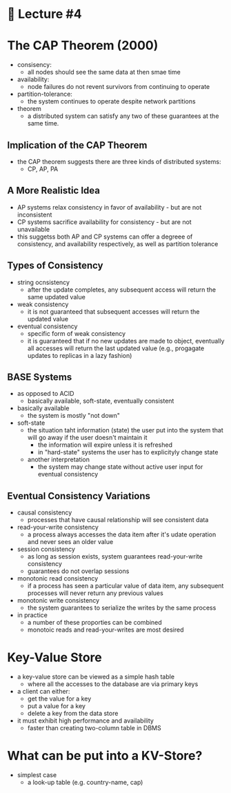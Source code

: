 📕 Lecture #4
===

# The CAP Theorem (2000)
- consisency:
	- all nodes should see the same data at then smae time
- availability:
	- node failures do not revent survivors from continuing to operate
- partition-tolerance:
	- the system continues to operate despite network partitions
- theorem
	- a distributed system can satisfy any two of these guarantees at the same time.

## Implication of the CAP Theorem
- the CAP theorem suggests there are three kinds of distributed systems:
	- CP, AP, PA

## A More Realistic Idea
- AP systems relax consistency in favor of availability - but are not inconsistent
- CP systems sacrifice availability for consistency - but are not unavailable
- this suggetss both AP and CP systems can offer a degreee of consistency, and availability respectively, as well as partition tolerance

## Types of Consistency
- string ocnsistency
	- after the update completes, any subsequent access will return the same updated value
- weak consistency
	- it is not guaranteed that subsequent accesses will return the updated value
- eventual consistency
	- specific form of weak consistency
	- it is guaranteed that if no new updates are made to object, eventually all accesses will return the last updated value (e.g., progagate updates to replicas in a lazy fashion)

## BASE Systems
- as opposed to ACID
	- basically available, soft-state, eventually consistent
- basically available
	- the system is mostly "not down"
- soft-state
	- the situation taht information (state) the user put into the system that will go away if the user doesn't maintain it
		- the information will expire unless it is refreshed
		- in "hard-state" systems the user has to explicityly change state
	- another interpretation
		- the system may change state without active user input for eventual consistency

## Eventual Consistency Variations
- causal consistency
	- processes that have causal relationship will see consistent data
- read-your-write consistency
	- a process always accesses the data item after it's udate operation and never sees an older value
- session consistency
	- as long as session exists, system guarantees read-your-write consistency
	- guarantees do not overlap sessions
- monotonic read consistency
	- if a process has seen a particular value of data item, any subsequent processes will never return any previous values
- monotonic write consistency
	- the system guarantees to serialize the writes by the same process
- in practice
	- a number of these proporties can be combined
	- monotoic reads and read-your-writes are most desired


# Key-Value Store
- a key-value store can be viewed as a simple hash table
	- where all the accesses to the database are via primary keys
- a client can either:
	- get the value for a key
	- put a value for a key
	- delete a key from the data store
- it must exhibit high performance and availability
	- faster than creating two-column table in DBMS

# What can be put into a KV-Store?
- simplest case
	- a look-up table (e.g. country-name, cap)